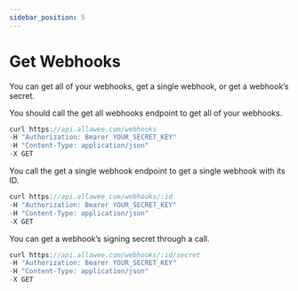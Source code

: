 ```yaml
---
sidebar_position: 5
---
```


# Get Webhooks

You can get all of your webhooks, get a single webhook, or get a webhook’s secret.

You should call the get all webhooks endpoint to get all of your webhooks.

```js title="Sample Request"
curl https://api.allawee.com/webhooks
-H "Authorization: Bearer YOUR_SECRET_KEY"
-H "Content-Type: application/json"
-X GET
```

You call the get a single webhook endpoint to get a single webhook with its ID.

```js title="Sample Request"
curl https://api.allawee.com/webhooks/:id
-H "Authorization: Bearer YOUR_SECRET_KEY"
-H "Content-Type: application/json"
-X GET
```

You can get a webhook’s signing secret through a call.

```js title="Sample Request"
curl https://api.allawee.com/webhooks/:id/secret
-H "Authorization: Bearer YOUR_SECRET_KEY"
-H "Content-Type: application/json"
-X GET
```